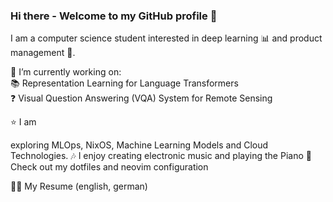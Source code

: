 ### Hi there - Welcome to my GitHub profile 👋

I am a computer science student interested in deep learning 📊 and product management 🚀. 

🔭 I’m currently working on: <br>
  📚 Representation Learning for Language Transformers <br>
  ❓ Visual Question Answering (VQA) System for Remote Sensing
  
  
  
⭐  I am 




exploring MLOps, NixOS, Machine Learning Models and Cloud Technologies.
🎶 I enjoy creating electronic music and playing the Piano
💬 Check out my dotfiles and neovim configuration

️️️🧑‍💼 My Resume (english, german)

<!--**kaaydin/kaaydin** is a ✨ _special_ ✨ repository because its `README.md` (this file) appears on your GitHub profile.

Here are some ideas to get you started:

- 🔭 I’m currently working on ...
- 🌱 I’m currently learning ...
- 👯 I’m looking to collaborate on ...
- 🤔 I’m looking for help with ...
- 💬 Ask me about ...
- 📫 How to reach me: ...
- 😄 Pronouns: ...
- ⚡ Fun fact: ...
-->

